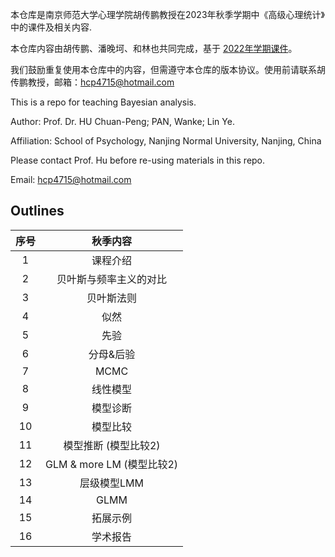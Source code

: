 本仓库是南京师范大学心理学院胡传鹏教授在2023年秋季学期中《高级心理统计》中的课件及相关内容.

本仓库内容由胡传鹏、潘晚坷、和林也共同完成，基于 [2022年学期课件](./Archive/2022/README.md)。

我们鼓励重复使用本仓库中的内容，但需遵守本仓库的版本协议。使用前请联系胡传鹏教授，邮箱：hcp4715@hotmail.com

This is a repo for teaching Bayesian analysis.

Author: Prof. Dr. HU Chuan-Peng; PAN, Wanke; Lin Ye. 

Affiliation: School of Psychology, Nanjing Normal University, Nanjing, China

Please contact Prof. Hu before re-using materials in this repo.

Email: hcp4715@hotmail.com


## Outlines

|序号|秋季内容|
| :--: | :--: |
|  1  |  课程介绍 |
|    2  | 贝叶斯与频率主义的对比 |
|    3  | 贝叶斯法则  |
|    4  |  似然 |
|    5  | 先验 |
|    6  | 分母&后验 |
|    7  | MCMC |
|    8  | 线性模型 |
|    9  | 模型诊断 |
|    10  |  模型比较  |
|    11  |    模型推断 (模型比较2)    |
|    12  | GLM & more LM (模型比较2) |
|    13  |   层级模型LMM   |
|    14  | GLMM |
|    15  |    拓展示例    |
|    16  | 学术报告 |

